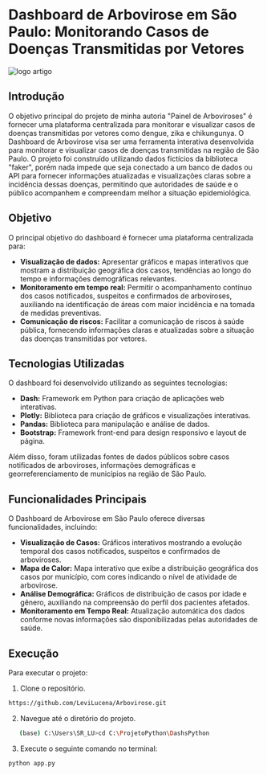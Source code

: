 # Dashboard de Arbovirose em São Paulo: Monitorando Casos de Doenças Transmitidas por Vetores

![logo artigo](https://github.com/LeviLucena/Arbovirose/assets/34045910/74a25acd-b4de-4c01-b849-284bbc16bbc4)

## Introdução
O objetivo principal do projeto de minha autoria "Painel de Arboviroses" é fornecer uma plataforma centralizada para monitorar e visualizar casos de doenças transmitidas por vetores como dengue, zika e chikungunya. O Dashboard de Arbovirose visa ser uma ferramenta interativa desenvolvida para monitorar e visualizar casos de doenças transmitidas na região de São Paulo. O projeto foi construído utilizando dados fictícios da biblioteca "faker", porém nada impede que seja conectado a um banco de dados ou API para fornecer informações atualizadas e visualizações claras sobre a incidência dessas doenças, permitindo que autoridades de saúde e o público acompanhem e compreendam melhor a situação epidemiológica.

## Objetivo
O principal objetivo do dashboard é fornecer uma plataforma centralizada para:

- **Visualização de dados:** Apresentar gráficos e mapas interativos que mostram a distribuição geográfica dos casos, tendências ao longo do tempo e informações demográficas relevantes.
- **Monitoramento em tempo real:** Permitir o acompanhamento contínuo dos casos notificados, suspeitos e confirmados de arboviroses, auxiliando na identificação de áreas com maior incidência e na tomada de medidas preventivas.
- **Comunicação de riscos:** Facilitar a comunicação de riscos à saúde pública, fornecendo informações claras e atualizadas sobre a situação das doenças transmitidas por vetores.

## Tecnologias Utilizadas
O dashboard foi desenvolvido utilizando as seguintes tecnologias:

- **Dash:** Framework em Python para criação de aplicações web interativas.
- **Plotly:** Biblioteca para criação de gráficos e visualizações interativas.
- **Pandas:** Biblioteca para manipulação e análise de dados.
- **Bootstrap:** Framework front-end para design responsivo e layout de página.

Além disso, foram utilizadas fontes de dados públicos sobre casos notificados de arboviroses, informações demográficas e georreferenciamento de municípios na região de São Paulo.

## Funcionalidades Principais
O Dashboard de Arbovirose em São Paulo oferece diversas funcionalidades, incluindo:

- **Visualização de Casos:** Gráficos interativos mostrando a evolução temporal dos casos notificados, suspeitos e confirmados de arboviroses.
- **Mapa de Calor:** Mapa interativo que exibe a distribuição geográfica dos casos por município, com cores indicando o nível de atividade de arbovirose.
- **Análise Demográfica:** Gráficos de distribuição de casos por idade e gênero, auxiliando na compreensão do perfil dos pacientes afetados.
- **Monitoramento em Tempo Real:** Atualização automática dos dados conforme novas informações são disponibilizadas pelas autoridades de saúde.

## Execução
Para executar o projeto:

1. Clone o repositório.
```bash
https://github.com/LeviLucena/Arbovirose.git
```
   
2. Navegue até o diretório do projeto.
```bash
   (base) C:\Users\SR_LU>cd C:\ProjetoPython\DashsPython
```
   
3. Execute o seguinte comando no terminal:
```bash
python app.py
```

